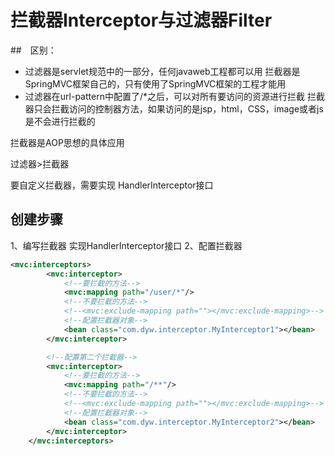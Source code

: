 # 拦截器Interceptor与过滤器Filter
##　区别：
* 过滤器是servlet规范中的一部分，任何javaweb工程都可以用
  拦截器是SpringMVC框架自己的，只有使用了SpringMVC框架的工程才能用
* 过滤器在url-pattern中配置了/*之后，可以对所有要访问的资源进行拦截
   拦截器只会拦截访问的控制器方法，如果访问的是jsp，html，CSS，image或者js是不会进行拦截的

拦截器是AOP思想的具体应用

过滤器>拦截器

要自定义拦截器，需要实现 HandlerInterceptor接口

## 创建步骤
1、编写拦截器
实现HandlerInterceptor接口
2、配置拦截器
```xml
<mvc:interceptors>
        <mvc:interceptor>
            <!--要拦截的方法-->
            <mvc:mapping path="/user/*"/>
            <!--不要拦截的方法-->
            <!--<mvc:exclude-mapping path=""></mvc:exclude-mapping>-->
            <!--配置拦截器对象-->
            <bean class="com.dyw.interceptor.MyInterceptor1"></bean>
        </mvc:interceptor>

        <!--配置第二个拦截器-->
        <mvc:interceptor>
            <!--要拦截的方法-->
            <mvc:mapping path="/**"/>
            <!--不要拦截的方法-->
            <!--<mvc:exclude-mapping path=""></mvc:exclude-mapping>-->
            <!--配置拦截器对象-->
            <bean class="com.dyw.interceptor.MyInterceptor2"></bean>
        </mvc:interceptor>
    </mvc:interceptors>
```


 
